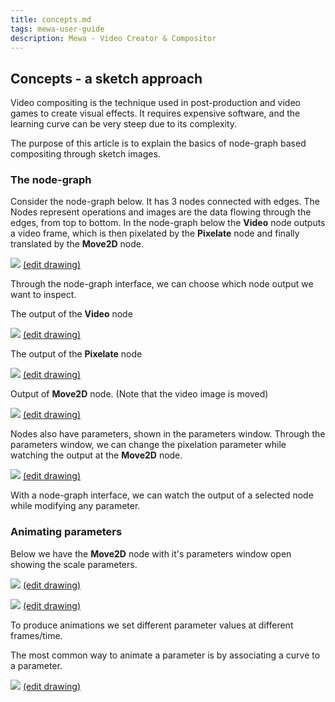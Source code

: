```yaml
---
title: concepts.md
tags: mewa-user-guide
description: Mewa - Video Creator & Compositor
---
```


## Concepts - a sketch approach

Video compositing is the technique used in post-production and video games to create visual effects. It requires expensive software, and the learning curve can be very steep due to its complexity. 

The purpose of this article is to explain the basics of node-graph based compositing through sketch images.

### The node-graph
 
Consider the node-graph below. It has 3 nodes connected with edges. The Nodes represent operations and images are the data flowing through the edges, from top to bottom. In the node-graph below the **Video** node outputs a video frame, which is then pixelated by the **Pixelate** node and finally translated by the **Move2D** node. 

![](https://i.imgur.com/838XdoT.png) 
[(edit drawing)](https://docs.google.com/drawings/d/1nfwEwlny_lfZkSZOF0sv8RfEMEksfQpeqjE1rgJKP8o/edit?usp=sharing)

Through the node-graph interface, we can choose which node output we want to inspect.

The output of the **Video** node 

![](https://i.imgur.com/4bwLJMe.png)
[(edit drawing)](https://docs.google.com/drawings/d/1mRpwuXL9-dPcTIFP4-yzQLwq8hvkLCgX70YT5QjgyOY/edit?usp=sharing)



The output of the **Pixelate** node


![](https://i.imgur.com/gYfF2Sx.png)
[(edit drawing)](https://docs.google.com/drawings/d/1HnjZZPKGB9xCqoL1LvH3IRrt8ep9VDWPl-HjD1z0Y0s/edit?usp=sharing)

Output of **Move2D** node. (Note that the video image is moved)

![](https://i.imgur.com/TJjQTIr.png)
[(edit drawing)](https://docs.google.com/drawings/d/170VGjPunfKmIUiacrpMpqFKl_1la1Z94TIGHGUHorRk/edit?usp=sharing)

Nodes also have parameters, shown in the parameters window.
Through the parameters window, we can change the pixelation parameter while watching the output at the **Move2D** node.


![](https://i.imgur.com/5RXIOcu.png)
[(edit drawing)](https://docs.google.com/drawings/d/1GxROhz2fKURvcPfI20-5O19WvVUdidvmOeICUQkDsO4/edit?usp=sharing)



With a node-graph interface, we can watch the output of a selected node while modifying any parameter.

### Animating parameters


Below we have the **Move2D** node with it's parameters window open showing the scale parameters.

![](https://upload.wikimedia.org/wikipedia/commons/b/b9/TimelineSketch1.png)
[(edit drawing)](https://docs.google.com/drawings/d/1TwOP7ggREIRYRzJ_9Mrz9M9i_UG4SC4bGS2E6g6fpDc/edit?usp=sharing)

![](https://upload.wikimedia.org/wikipedia/commons/b/b8/TimelineSketch2.png)
[(edit drawing)](https://docs.google.com/drawings/d/1gTIw44MYDMDtkHEkIedSsYzVlqAd4i9D8RvG67hCotY/edit?usp=sharing)

To produce animations we set different parameter values at different frames/time.

The most common way to animate a parameter is by associating a curve to a parameter.

![](https://upload.wikimedia.org/wikipedia/commons/3/34/TimelineSketch3.png)
[(edit drawing)](https://docs.google.com/drawings/d/10F0M6fCBUei9wTIMYcsY10U6LwX0ua2huyJc0s85pss/edit?usp=sharing)

